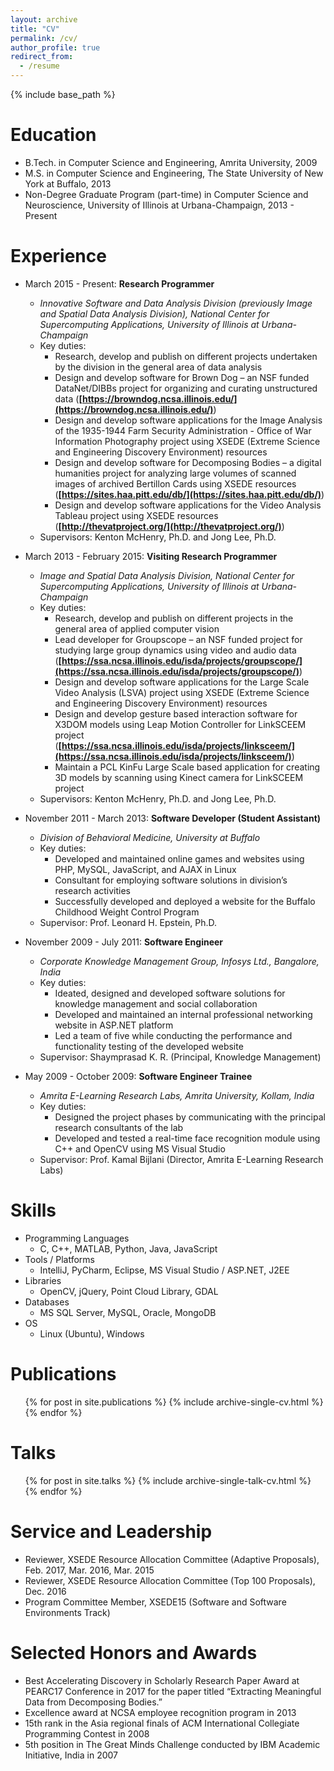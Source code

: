 ```yaml
---
layout: archive
title: "CV"
permalink: /cv/
author_profile: true
redirect_from:
  - /resume
---
```


{% include base_path %}

Education
=========
* B.Tech. in Computer Science and Engineering, Amrita University, 2009
* M.S. in Computer Science and Engineering, The State University of New York at Buffalo, 2013
* Non-Degree Graduate Program (part-time) in Computer Science and Neuroscience, University of Illinois at Urbana-Champaign, 2013 - Present

Experience
==========
* March 2015 - Present: __Research Programmer__
  * _Innovative Software and Data Analysis Division (previously Image and Spatial Data Analysis Division), National Center for Supercomputing Applications, University of Illinois at Urbana-Champaign_
  * Key duties:
    * Research, develop and publish on different projects undertaken by the division in the general area of data analysis
    * Design and develop software for Brown Dog – an NSF funded DataNet/DIBBs project for organizing and curating unstructured data (__[https://browndog.ncsa.illinois.edu/](https://browndog.ncsa.illinois.edu/)__)
    * Design and develop software applications for the Image Analysis of the 1935-1944 Farm Security Administration - Office of War Information Photography project using XSEDE (Extreme Science and Engineering Discovery Environment) resources
    * Design and develop software for Decomposing Bodies – a digital humanities project for analyzing large volumes of scanned images of archived Bertillon Cards using XSEDE resources (__[https://sites.haa.pitt.edu/db/](https://sites.haa.pitt.edu/db/)__)
    * Design and develop software applications for the Video Analysis Tableau project using XSEDE resources (__[http://thevatproject.org/](http://thevatproject.org/)__)
  * Supervisors: Kenton McHenry, Ph.D. and Jong Lee, Ph.D.

* March 2013 - February 2015: __Visiting Research Programmer__
  * _Image and Spatial Data Analysis Division, National Center for Supercomputing Applications, University of Illinois at Urbana-Champaign_ 
  * Key duties: 
    * Research, develop and publish on different projects in the general area of applied computer vision
    * Lead developer for Groupscope – an NSF funded project for studying large group dynamics using video and audio data (__[https://ssa.ncsa.illinois.edu/isda/projects/groupscope/](https://ssa.ncsa.illinois.edu/isda/projects/groupscope/)__)
    * Design and develop software applications for the Large Scale Video Analysis (LSVA) project using XSEDE (Extreme Science and Engineering Discovery Environment) resources
    * Design and develop gesture based interaction software for X3DOM models using Leap Motion Controller for LinkSCEEM project (__[https://ssa.ncsa.illinois.edu/isda/projects/linksceem/](https://ssa.ncsa.illinois.edu/isda/projects/linksceem/)__)
    * Maintain a PCL KinFu Large Scale based application for creating 3D models by scanning using Kinect camera for LinkSCEEM project
  * Supervisors: Kenton McHenry, Ph.D. and Jong Lee, Ph.D.

* November 2011 - March 2013: __Software Developer (Student Assistant)__
  * _Division of Behavioral Medicine, University at Buffalo_ 
  * Key duties: 
    * Developed and maintained online games and websites using PHP, MySQL, JavaScript, and AJAX in Linux
    * Consultant for employing software solutions in division’s research activities
    * Successfully developed and deployed a website for the Buffalo Childhood Weight Control Program
  * Supervisor: Prof. Leonard H. Epstein, Ph.D.

* November 2009 - July 2011: __Software Engineer__
  * _Corporate Knowledge Management Group, Infosys Ltd., Bangalore, India_ 
  * Key duties: 
    * Ideated, designed and developed software solutions for knowledge management and social collaboration
    * Developed and maintained an internal professional networking website in ASP.NET platform
    * Led a team of five while conducting the performance and functionality testing of the developed website
  * Supervisor: Shaymprasad K. R. (Principal, Knowledge Management)

* May 2009 - October 2009: __Software Engineer Trainee__
  * _Amrita E-Learning Research Labs, Amrita University, Kollam, India_ 
  * Key duties: 
    * Designed the project phases by communicating with the principal research consultants of the lab
    * Developed and tested a real-time face recognition module using C++ and OpenCV using MS Visual Studio
  * Supervisor: Prof. Kamal Bijlani (Director, Amrita E-Learning Research Labs) 
  
Skills
======
* Programming Languages
  * C, C++, MATLAB, Python, Java, JavaScript
* Tools / Platforms
  * IntelliJ, PyCharm, Eclipse, MS Visual Studio / ASP.NET, J2EE
* Libraries
  * OpenCV, jQuery, Point Cloud Library, GDAL 
* Databases
  * MS SQL Server, MySQL, Oracle, MongoDB
* OS
  * Linux (Ubuntu), Windows

Publications
============
  <ul>{% for post in site.publications %}
    {% include archive-single-cv.html %}
  {% endfor %}</ul>
  
Talks
======
  <ul>{% for post in site.talks %}
    {% include archive-single-talk-cv.html %}
  {% endfor %}</ul>
  
Service and Leadership
======================
* Reviewer, XSEDE Resource Allocation Committee (Adaptive Proposals), Feb. 2017, Mar. 2016, Mar. 2015
* Reviewer, XSEDE Resource Allocation Committee (Top 100 Proposals), Dec. 2016
* Program Committee Member, XSEDE15 (Software and Software Environments Track)

Selected Honors and Awards
==========================
* Best Accelerating Discovery in Scholarly Research Paper Award at PEARC17 Conference in 2017 for the paper titled “Extracting Meaningful Data from Decomposing Bodies.”
* Excellence award at NCSA employee recognition program in 2013
* 15th rank in the Asia regional finals of ACM International Collegiate Programming Contest in 2008
* 5th position in The Great Minds Challenge conducted by IBM Academic Initiative, India in 2007
